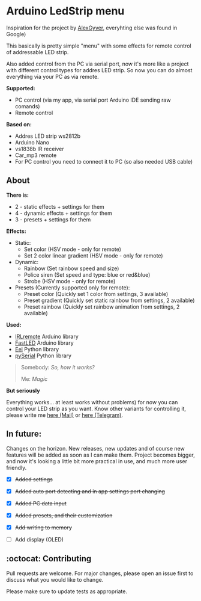 # Arduino LedStrip menu

Inspiration for the project by [AlexGyver](https://github.com/AlexGyver/ColorMusic), everyhting else was found in Google)

This basically is pretty simple "menu" with some effects for remote control of addressable LED strip. 

Also added control from the PC via serial port, now it's more like a project with different control types for addres LED strip. So now you can do almost everything via your PC as via remote.

**Supported:**
- PC control (via my app, via serial port Arduino IDE sending raw comands)
- Remote control

**Based on:**
- Addres LED strip ws2812b
- Arduino Nano
- vs1838b IR receiver
- Car_mp3 remote
- For PC control you need to connect it to PC (so also needed USB cable)

## About

**There is:**
- 2 - static effects + settings for them
- 4 - dynamic effects + settings for them
- 3 - presets + settings for them

**Effects:**
- Static:
	- Set color (HSV mode - only for remote)
	- Set 2 color linear gradient (HSV mode - only for remote)
- Dynamic:
	- Rainbow (Set rainbow speed and size)
	- Police siren (Set speed and type: blue or red&blue)
	- Strobe (HSV mode - only for remote)
- Presets (Currently supported only for remote):	
	- Preset color (Quickly set 1 color from settings, 3 available)
	- Preset gradient (Quickly set static rainbow from settings, 2 available)
	- Preset rainbow (Quickly set rainbow animation from settings, 2 available)

**Used:**
- [IRLremote](https://github.com/NicoHood/IRLremote) Arduino library
- [FastLED](https://github.com/FastLED/FastLED) Arduino library
- [Eel](https://github.com/ChrisKnott/Eel) Python library
- [pySerial](https://github.com/pyserial/pyserial) Python library

> Somebody: *So, how it works?*
>
> Me: *Magic*

**But seriously**

Everything works... at least works without problems) for now you can control your LED strip as you want. Know other variants for controlling it, please write me [here (Mail)](mailto:olegpapka2@gmail.com) or [here (Telegram)](https://t.me/oleg_folder).

## In future:

Changes on the horizon. New releases, new updates and of course new features will be added as soon as I can make them. Project becomes bigger, and now it's looking a little bit more practical in use, and much more user friendly.

- [x] ~~Added settings~~
- [x] ~~Added auto port detecting and in app settings port changing~~
- [x] ~~Added PC data input~~
- [x] ~~Added presets, and their customization~~
- [x] ~~Add writing to memory~~
- [ ] Add display (OLED)


## :octocat: Contributing

Pull requests are welcome. For major changes, please open an issue first to discuss what you would like to change.

Please make sure to update tests as appropriate.
